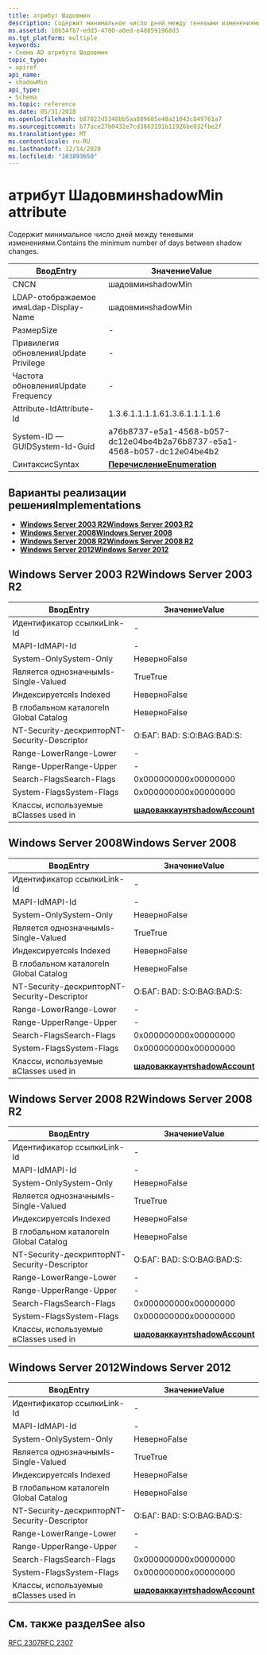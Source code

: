```yaml
---
title: атрибут Шадовмин
description: Содержит минимальное число дней между теневыми изменениями.
ms.assetid: 10b54fb7-edd3-4700-a0ed-e4d8591968d3
ms.tgt_platform: multiple
keywords:
- Схема AD атрибута Шадовмин
topic_type:
- apiref
api_name:
- shadowMin
api_type:
- Schema
ms.topic: reference
ms.date: 05/31/2018
ms.openlocfilehash: b87822d5348bb5aa889685e48a21043c849761a7
ms.sourcegitcommit: b77ace27b0432e7cd3863191b11926be032fbe2f
ms.translationtype: MT
ms.contentlocale: ru-RU
ms.lasthandoff: 12/14/2020
ms.locfileid: "103893650"
---
```

# <a name="shadowmin-attribute"></a><span data-ttu-id="4d7ab-104">атрибут Шадовмин</span><span class="sxs-lookup"><span data-stu-id="4d7ab-104">shadowMin attribute</span></span>

<span data-ttu-id="4d7ab-105">Содержит минимальное число дней между теневыми изменениями.</span><span class="sxs-lookup"><span data-stu-id="4d7ab-105">Contains the minimum number of days between shadow changes.</span></span>



| <span data-ttu-id="4d7ab-106">Ввод</span><span class="sxs-lookup"><span data-stu-id="4d7ab-106">Entry</span></span> | <span data-ttu-id="4d7ab-107">Значение</span><span class="sxs-lookup"><span data-stu-id="4d7ab-107">Value</span></span> |
|-------------------|--------------------------------------|
| <span data-ttu-id="4d7ab-108">CN</span><span class="sxs-lookup"><span data-stu-id="4d7ab-108">CN</span></span>                | <span data-ttu-id="4d7ab-109">шадовмин</span><span class="sxs-lookup"><span data-stu-id="4d7ab-109">shadowMin</span></span>                            |
| <span data-ttu-id="4d7ab-110">LDAP-отображаемое имя</span><span class="sxs-lookup"><span data-stu-id="4d7ab-110">Ldap-Display-Name</span></span> | <span data-ttu-id="4d7ab-111">шадовмин</span><span class="sxs-lookup"><span data-stu-id="4d7ab-111">shadowMin</span></span>                            |
| <span data-ttu-id="4d7ab-112">Размер</span><span class="sxs-lookup"><span data-stu-id="4d7ab-112">Size</span></span>              | \-                                   |
| <span data-ttu-id="4d7ab-113">Привилегия обновления</span><span class="sxs-lookup"><span data-stu-id="4d7ab-113">Update Privilege</span></span>  | \-                                   |
| <span data-ttu-id="4d7ab-114">Частота обновления</span><span class="sxs-lookup"><span data-stu-id="4d7ab-114">Update Frequency</span></span>  | \-                                   |
| <span data-ttu-id="4d7ab-115">Attribute-Id</span><span class="sxs-lookup"><span data-stu-id="4d7ab-115">Attribute-Id</span></span>      | <span data-ttu-id="4d7ab-116">1.3.6.1.1.1.1.6</span><span class="sxs-lookup"><span data-stu-id="4d7ab-116">1.3.6.1.1.1.1.6</span></span>                      |
| <span data-ttu-id="4d7ab-117">System-ID — GUID</span><span class="sxs-lookup"><span data-stu-id="4d7ab-117">System-Id-Guid</span></span>    | <span data-ttu-id="4d7ab-118">a76b8737-e5a1-4568-b057-dc12e04be4b2</span><span class="sxs-lookup"><span data-stu-id="4d7ab-118">a76b8737-e5a1-4568-b057-dc12e04be4b2</span></span> |
| <span data-ttu-id="4d7ab-119">Синтаксис</span><span class="sxs-lookup"><span data-stu-id="4d7ab-119">Syntax</span></span>            | [<span data-ttu-id="4d7ab-120">**Перечисление**</span><span class="sxs-lookup"><span data-stu-id="4d7ab-120">**Enumeration**</span></span>](s-enumeration.md) |



## <a name="implementations"></a><span data-ttu-id="4d7ab-121">Варианты реализации решения</span><span class="sxs-lookup"><span data-stu-id="4d7ab-121">Implementations</span></span>

-   [<span data-ttu-id="4d7ab-122">**Windows Server 2003 R2**</span><span class="sxs-lookup"><span data-stu-id="4d7ab-122">**Windows Server 2003 R2**</span></span>](#windows-server-2003-r2)
-   [<span data-ttu-id="4d7ab-123">**Windows Server 2008**</span><span class="sxs-lookup"><span data-stu-id="4d7ab-123">**Windows Server 2008**</span></span>](#windows-server-2008)
-   [<span data-ttu-id="4d7ab-124">**Windows Server 2008 R2**</span><span class="sxs-lookup"><span data-stu-id="4d7ab-124">**Windows Server 2008 R2**</span></span>](#windows-server-2008-r2)
-   [<span data-ttu-id="4d7ab-125">**Windows Server 2012**</span><span class="sxs-lookup"><span data-stu-id="4d7ab-125">**Windows Server 2012**</span></span>](#windows-server-2012)

## <a name="windows-server-2003-r2"></a><span data-ttu-id="4d7ab-126">Windows Server 2003 R2</span><span class="sxs-lookup"><span data-stu-id="4d7ab-126">Windows Server 2003 R2</span></span>



| <span data-ttu-id="4d7ab-127">Ввод</span><span class="sxs-lookup"><span data-stu-id="4d7ab-127">Entry</span></span> | <span data-ttu-id="4d7ab-128">Значение</span><span class="sxs-lookup"><span data-stu-id="4d7ab-128">Value</span></span> |
|------------------------|-----------------------------------------------------|
| <span data-ttu-id="4d7ab-129">Идентификатор ссылки</span><span class="sxs-lookup"><span data-stu-id="4d7ab-129">Link-Id</span></span>                | \-                                                  |
| <span data-ttu-id="4d7ab-130">MAPI-Id</span><span class="sxs-lookup"><span data-stu-id="4d7ab-130">MAPI-Id</span></span>                | \-                                                  |
| <span data-ttu-id="4d7ab-131">System-Only</span><span class="sxs-lookup"><span data-stu-id="4d7ab-131">System-Only</span></span>            | <span data-ttu-id="4d7ab-132">Неверно</span><span class="sxs-lookup"><span data-stu-id="4d7ab-132">False</span></span>                                               |
| <span data-ttu-id="4d7ab-133">Является однозначным</span><span class="sxs-lookup"><span data-stu-id="4d7ab-133">Is-Single-Valued</span></span>       | <span data-ttu-id="4d7ab-134">True</span><span class="sxs-lookup"><span data-stu-id="4d7ab-134">True</span></span>                                                |
| <span data-ttu-id="4d7ab-135">Индексируется</span><span class="sxs-lookup"><span data-stu-id="4d7ab-135">Is Indexed</span></span>             | <span data-ttu-id="4d7ab-136">Неверно</span><span class="sxs-lookup"><span data-stu-id="4d7ab-136">False</span></span>                                               |
| <span data-ttu-id="4d7ab-137">В глобальном каталоге</span><span class="sxs-lookup"><span data-stu-id="4d7ab-137">In Global Catalog</span></span>      | <span data-ttu-id="4d7ab-138">Неверно</span><span class="sxs-lookup"><span data-stu-id="4d7ab-138">False</span></span>                                               |
| <span data-ttu-id="4d7ab-139">NT-Security-дескриптор</span><span class="sxs-lookup"><span data-stu-id="4d7ab-139">NT-Security-Descriptor</span></span> | <span data-ttu-id="4d7ab-140">О:БАГ: BAD: S:</span><span class="sxs-lookup"><span data-stu-id="4d7ab-140">O:BAG:BAD:S:</span></span>                                        |
| <span data-ttu-id="4d7ab-141">Range-Lower</span><span class="sxs-lookup"><span data-stu-id="4d7ab-141">Range-Lower</span></span>            | \-                                                  |
| <span data-ttu-id="4d7ab-142">Range-Upper</span><span class="sxs-lookup"><span data-stu-id="4d7ab-142">Range-Upper</span></span>            | \-                                                  |
| <span data-ttu-id="4d7ab-143">Search-Flags</span><span class="sxs-lookup"><span data-stu-id="4d7ab-143">Search-Flags</span></span>           | <span data-ttu-id="4d7ab-144">0x00000000</span><span class="sxs-lookup"><span data-stu-id="4d7ab-144">0x00000000</span></span>                                          |
| <span data-ttu-id="4d7ab-145">System-Flags</span><span class="sxs-lookup"><span data-stu-id="4d7ab-145">System-Flags</span></span>           | <span data-ttu-id="4d7ab-146">0x00000000</span><span class="sxs-lookup"><span data-stu-id="4d7ab-146">0x00000000</span></span>                                          |
| <span data-ttu-id="4d7ab-147">Классы, используемые в</span><span class="sxs-lookup"><span data-stu-id="4d7ab-147">Classes used in</span></span>        | [<span data-ttu-id="4d7ab-148">**шадоваккаунт**</span><span class="sxs-lookup"><span data-stu-id="4d7ab-148">**shadowAccount**</span></span>](c-shadowaccount.md)<br/> |



## <a name="windows-server-2008"></a><span data-ttu-id="4d7ab-149">Windows Server 2008</span><span class="sxs-lookup"><span data-stu-id="4d7ab-149">Windows Server 2008</span></span>



| <span data-ttu-id="4d7ab-150">Ввод</span><span class="sxs-lookup"><span data-stu-id="4d7ab-150">Entry</span></span> | <span data-ttu-id="4d7ab-151">Значение</span><span class="sxs-lookup"><span data-stu-id="4d7ab-151">Value</span></span> |
|------------------------|-----------------------------------------------------|
| <span data-ttu-id="4d7ab-152">Идентификатор ссылки</span><span class="sxs-lookup"><span data-stu-id="4d7ab-152">Link-Id</span></span>                | \-                                                  |
| <span data-ttu-id="4d7ab-153">MAPI-Id</span><span class="sxs-lookup"><span data-stu-id="4d7ab-153">MAPI-Id</span></span>                | \-                                                  |
| <span data-ttu-id="4d7ab-154">System-Only</span><span class="sxs-lookup"><span data-stu-id="4d7ab-154">System-Only</span></span>            | <span data-ttu-id="4d7ab-155">Неверно</span><span class="sxs-lookup"><span data-stu-id="4d7ab-155">False</span></span>                                               |
| <span data-ttu-id="4d7ab-156">Является однозначным</span><span class="sxs-lookup"><span data-stu-id="4d7ab-156">Is-Single-Valued</span></span>       | <span data-ttu-id="4d7ab-157">True</span><span class="sxs-lookup"><span data-stu-id="4d7ab-157">True</span></span>                                                |
| <span data-ttu-id="4d7ab-158">Индексируется</span><span class="sxs-lookup"><span data-stu-id="4d7ab-158">Is Indexed</span></span>             | <span data-ttu-id="4d7ab-159">Неверно</span><span class="sxs-lookup"><span data-stu-id="4d7ab-159">False</span></span>                                               |
| <span data-ttu-id="4d7ab-160">В глобальном каталоге</span><span class="sxs-lookup"><span data-stu-id="4d7ab-160">In Global Catalog</span></span>      | <span data-ttu-id="4d7ab-161">Неверно</span><span class="sxs-lookup"><span data-stu-id="4d7ab-161">False</span></span>                                               |
| <span data-ttu-id="4d7ab-162">NT-Security-дескриптор</span><span class="sxs-lookup"><span data-stu-id="4d7ab-162">NT-Security-Descriptor</span></span> | <span data-ttu-id="4d7ab-163">О:БАГ: BAD: S:</span><span class="sxs-lookup"><span data-stu-id="4d7ab-163">O:BAG:BAD:S:</span></span>                                        |
| <span data-ttu-id="4d7ab-164">Range-Lower</span><span class="sxs-lookup"><span data-stu-id="4d7ab-164">Range-Lower</span></span>            | \-                                                  |
| <span data-ttu-id="4d7ab-165">Range-Upper</span><span class="sxs-lookup"><span data-stu-id="4d7ab-165">Range-Upper</span></span>            | \-                                                  |
| <span data-ttu-id="4d7ab-166">Search-Flags</span><span class="sxs-lookup"><span data-stu-id="4d7ab-166">Search-Flags</span></span>           | <span data-ttu-id="4d7ab-167">0x00000000</span><span class="sxs-lookup"><span data-stu-id="4d7ab-167">0x00000000</span></span>                                          |
| <span data-ttu-id="4d7ab-168">System-Flags</span><span class="sxs-lookup"><span data-stu-id="4d7ab-168">System-Flags</span></span>           | <span data-ttu-id="4d7ab-169">0x00000000</span><span class="sxs-lookup"><span data-stu-id="4d7ab-169">0x00000000</span></span>                                          |
| <span data-ttu-id="4d7ab-170">Классы, используемые в</span><span class="sxs-lookup"><span data-stu-id="4d7ab-170">Classes used in</span></span>        | [<span data-ttu-id="4d7ab-171">**шадоваккаунт**</span><span class="sxs-lookup"><span data-stu-id="4d7ab-171">**shadowAccount**</span></span>](c-shadowaccount.md)<br/> |



## <a name="windows-server-2008-r2"></a><span data-ttu-id="4d7ab-172">Windows Server 2008 R2</span><span class="sxs-lookup"><span data-stu-id="4d7ab-172">Windows Server 2008 R2</span></span>



| <span data-ttu-id="4d7ab-173">Ввод</span><span class="sxs-lookup"><span data-stu-id="4d7ab-173">Entry</span></span> | <span data-ttu-id="4d7ab-174">Значение</span><span class="sxs-lookup"><span data-stu-id="4d7ab-174">Value</span></span> |
|------------------------|-----------------------------------------------------|
| <span data-ttu-id="4d7ab-175">Идентификатор ссылки</span><span class="sxs-lookup"><span data-stu-id="4d7ab-175">Link-Id</span></span>                | \-                                                  |
| <span data-ttu-id="4d7ab-176">MAPI-Id</span><span class="sxs-lookup"><span data-stu-id="4d7ab-176">MAPI-Id</span></span>                | \-                                                  |
| <span data-ttu-id="4d7ab-177">System-Only</span><span class="sxs-lookup"><span data-stu-id="4d7ab-177">System-Only</span></span>            | <span data-ttu-id="4d7ab-178">Неверно</span><span class="sxs-lookup"><span data-stu-id="4d7ab-178">False</span></span>                                               |
| <span data-ttu-id="4d7ab-179">Является однозначным</span><span class="sxs-lookup"><span data-stu-id="4d7ab-179">Is-Single-Valued</span></span>       | <span data-ttu-id="4d7ab-180">True</span><span class="sxs-lookup"><span data-stu-id="4d7ab-180">True</span></span>                                                |
| <span data-ttu-id="4d7ab-181">Индексируется</span><span class="sxs-lookup"><span data-stu-id="4d7ab-181">Is Indexed</span></span>             | <span data-ttu-id="4d7ab-182">Неверно</span><span class="sxs-lookup"><span data-stu-id="4d7ab-182">False</span></span>                                               |
| <span data-ttu-id="4d7ab-183">В глобальном каталоге</span><span class="sxs-lookup"><span data-stu-id="4d7ab-183">In Global Catalog</span></span>      | <span data-ttu-id="4d7ab-184">Неверно</span><span class="sxs-lookup"><span data-stu-id="4d7ab-184">False</span></span>                                               |
| <span data-ttu-id="4d7ab-185">NT-Security-дескриптор</span><span class="sxs-lookup"><span data-stu-id="4d7ab-185">NT-Security-Descriptor</span></span> | <span data-ttu-id="4d7ab-186">О:БАГ: BAD: S:</span><span class="sxs-lookup"><span data-stu-id="4d7ab-186">O:BAG:BAD:S:</span></span>                                        |
| <span data-ttu-id="4d7ab-187">Range-Lower</span><span class="sxs-lookup"><span data-stu-id="4d7ab-187">Range-Lower</span></span>            | \-                                                  |
| <span data-ttu-id="4d7ab-188">Range-Upper</span><span class="sxs-lookup"><span data-stu-id="4d7ab-188">Range-Upper</span></span>            | \-                                                  |
| <span data-ttu-id="4d7ab-189">Search-Flags</span><span class="sxs-lookup"><span data-stu-id="4d7ab-189">Search-Flags</span></span>           | <span data-ttu-id="4d7ab-190">0x00000000</span><span class="sxs-lookup"><span data-stu-id="4d7ab-190">0x00000000</span></span>                                          |
| <span data-ttu-id="4d7ab-191">System-Flags</span><span class="sxs-lookup"><span data-stu-id="4d7ab-191">System-Flags</span></span>           | <span data-ttu-id="4d7ab-192">0x00000000</span><span class="sxs-lookup"><span data-stu-id="4d7ab-192">0x00000000</span></span>                                          |
| <span data-ttu-id="4d7ab-193">Классы, используемые в</span><span class="sxs-lookup"><span data-stu-id="4d7ab-193">Classes used in</span></span>        | [<span data-ttu-id="4d7ab-194">**шадоваккаунт**</span><span class="sxs-lookup"><span data-stu-id="4d7ab-194">**shadowAccount**</span></span>](c-shadowaccount.md)<br/> |



## <a name="windows-server-2012"></a><span data-ttu-id="4d7ab-195">Windows Server 2012</span><span class="sxs-lookup"><span data-stu-id="4d7ab-195">Windows Server 2012</span></span>



| <span data-ttu-id="4d7ab-196">Ввод</span><span class="sxs-lookup"><span data-stu-id="4d7ab-196">Entry</span></span> | <span data-ttu-id="4d7ab-197">Значение</span><span class="sxs-lookup"><span data-stu-id="4d7ab-197">Value</span></span> |
|------------------------|-----------------------------------------------------|
| <span data-ttu-id="4d7ab-198">Идентификатор ссылки</span><span class="sxs-lookup"><span data-stu-id="4d7ab-198">Link-Id</span></span>                | \-                                                  |
| <span data-ttu-id="4d7ab-199">MAPI-Id</span><span class="sxs-lookup"><span data-stu-id="4d7ab-199">MAPI-Id</span></span>                | \-                                                  |
| <span data-ttu-id="4d7ab-200">System-Only</span><span class="sxs-lookup"><span data-stu-id="4d7ab-200">System-Only</span></span>            | <span data-ttu-id="4d7ab-201">Неверно</span><span class="sxs-lookup"><span data-stu-id="4d7ab-201">False</span></span>                                               |
| <span data-ttu-id="4d7ab-202">Является однозначным</span><span class="sxs-lookup"><span data-stu-id="4d7ab-202">Is-Single-Valued</span></span>       | <span data-ttu-id="4d7ab-203">True</span><span class="sxs-lookup"><span data-stu-id="4d7ab-203">True</span></span>                                                |
| <span data-ttu-id="4d7ab-204">Индексируется</span><span class="sxs-lookup"><span data-stu-id="4d7ab-204">Is Indexed</span></span>             | <span data-ttu-id="4d7ab-205">Неверно</span><span class="sxs-lookup"><span data-stu-id="4d7ab-205">False</span></span>                                               |
| <span data-ttu-id="4d7ab-206">В глобальном каталоге</span><span class="sxs-lookup"><span data-stu-id="4d7ab-206">In Global Catalog</span></span>      | <span data-ttu-id="4d7ab-207">Неверно</span><span class="sxs-lookup"><span data-stu-id="4d7ab-207">False</span></span>                                               |
| <span data-ttu-id="4d7ab-208">NT-Security-дескриптор</span><span class="sxs-lookup"><span data-stu-id="4d7ab-208">NT-Security-Descriptor</span></span> | <span data-ttu-id="4d7ab-209">О:БАГ: BAD: S:</span><span class="sxs-lookup"><span data-stu-id="4d7ab-209">O:BAG:BAD:S:</span></span>                                        |
| <span data-ttu-id="4d7ab-210">Range-Lower</span><span class="sxs-lookup"><span data-stu-id="4d7ab-210">Range-Lower</span></span>            | \-                                                  |
| <span data-ttu-id="4d7ab-211">Range-Upper</span><span class="sxs-lookup"><span data-stu-id="4d7ab-211">Range-Upper</span></span>            | \-                                                  |
| <span data-ttu-id="4d7ab-212">Search-Flags</span><span class="sxs-lookup"><span data-stu-id="4d7ab-212">Search-Flags</span></span>           | <span data-ttu-id="4d7ab-213">0x00000000</span><span class="sxs-lookup"><span data-stu-id="4d7ab-213">0x00000000</span></span>                                          |
| <span data-ttu-id="4d7ab-214">System-Flags</span><span class="sxs-lookup"><span data-stu-id="4d7ab-214">System-Flags</span></span>           | <span data-ttu-id="4d7ab-215">0x00000000</span><span class="sxs-lookup"><span data-stu-id="4d7ab-215">0x00000000</span></span>                                          |
| <span data-ttu-id="4d7ab-216">Классы, используемые в</span><span class="sxs-lookup"><span data-stu-id="4d7ab-216">Classes used in</span></span>        | [<span data-ttu-id="4d7ab-217">**шадоваккаунт**</span><span class="sxs-lookup"><span data-stu-id="4d7ab-217">**shadowAccount**</span></span>](c-shadowaccount.md)<br/> |



## <a name="see-also"></a><span data-ttu-id="4d7ab-218">См. также раздел</span><span class="sxs-lookup"><span data-stu-id="4d7ab-218">See also</span></span>

<dl> <dt>

[<span data-ttu-id="4d7ab-219">RFC 2307</span><span class="sxs-lookup"><span data-stu-id="4d7ab-219">RFC 2307</span></span>](https://www.ietf.org/rfc/rfc2307.txt)
</dt> </dl>

 

 






